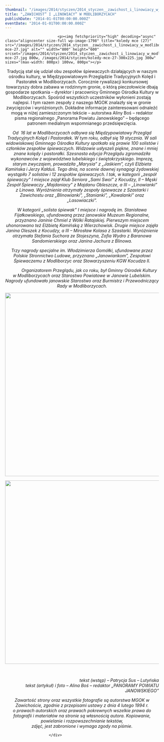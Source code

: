 ```yaml
---
thumbnail: "/images/2014/styczen/2014_styczen__zawichost_i_linowiacy_w_modliborzycach_2014_01__zawichost_i_linowiacy_w_modliborzycach_koledy-mce-27.jpg"
title: "„ZAWICHOST” I „LINOWIACY” W MODLIBORZYCACH"
publishDate: "2014-01-01T00:00:00.000Z"
eventDate: "2014-01-01T00:00:00.000Z"
---
```


<div class="entry-content">
							
							<p><img fetchpriority="high" decoding="async" class="aligncenter size-full wp-image-1798" title="koledy mce (27)" src="/images/2014/styczen/2014_styczen__zawichost_i_linowiacy_w_modliborzycach_2014_01__zawichost_i_linowiacy_w_modliborzycach_koledy-mce-27.jpg" alt="" width="800" height="600" srcset="/images/2014/styczen/2014_styczen__zawichost_i_linowiacy_w_modliborzycach_2014_01__zawichost_i_linowiacy_w_modliborzycach_koledy-mce-27.jpg 800w, /images/2014/styczen/koledy-mce-27-300x225.jpg 300w" sizes="(max-width: 800px) 100vw, 800px"></p>
<p style="text-align: center;">Tradycją stał się udział obu zespołów śpiewaczych działających w naszym ośrodku kultury, w Międzypowiatowym Przeglądzie Tradycyjnych Kolęd i Pastorałek w Modliborzycach. Corocznie rywalizacji konkursowej towarzyszy dobra zabawa w rodzinnym gronie, o którą pieczołowicie dbają gospodarze spotkania – dyrektor i pracownicy Gminnego Ośrodka Kultury w Modliborzycach. Spośród wszystkich uczestników wyłonieni zostają najlepsi. I tym razem zespoły z naszego MGOK znalazły się w gronie zwycięzców i wyróżnionych. Dokładne informacje zainteresowani odnaleźć mogą w niżej zamieszczonym tekście – autorstwa Aliny Boś – redaktor pisma regionalnego „Panorama Powiatu Janowskiego” – będącego patronem medialnym wspomnianego przedsięwzięcia.</p>
<p style="text-align: center;"><em>Od&nbsp; 16 lat w Modliborzycach odbywa się Międzypowiatowy Przegląd Tradycyjnych Kolęd i Pastorałek. W tym roku, odbył się 19 stycznia. W sali widowiskowej Gminnego Ośrodka Kultury spotkało się prawie 100 solistów i członków zespołów śpiewaczych. Widzowie usłyszeli piękne, znane i mniej znane kolędy i pastorałki. Szesnasta edycja Przeglądu zgromadziła wykonawców z województwa lubelskiego i świętokrzyskiego. Imprezę, starym zwyczajem, prowadziła „Marysia” z „Jaśkiem”, czyli Elżbieta Kamińska i Jerzy Kałduś. Tego dnia, na scenie dawnej synagogi żydowskiej wystąpiło 7 solistów i 12 zespołów śpiewaczych. I tak, w kategorii „zespół śpiewaczy” I miejsce zajął Klub Seniora „Sami Swoi” z Kocudzy, II – Męski Zespół Śpiewaczy „Majdaniacy” z Majdanu Obleszcze, a III – „Linowianki” z Linowa. Wyróżnienia otrzymały zespoły śpiewacze z Szastarki i Zawichostu oraz „Blinowianki”, „Stanianki”, „Kowalanki” oraz „Lasowiaczki”.</em></p>
<p style="text-align: center;"><em>W kategorii „solista śpiewak” I miejsce i nagrodę im. Stanisława Fijałkowskiego, ufundowaną przez janowskie Muzeum Regionalne, przyznano Janinie Chmiel z Wólki Ratajskiej. Pierwszym miejscem uhonorowano też Elżbietę Kamińską z Wierzchowisk. Drugie miejsce zajęła Janina Oleszek z Kocudzy, a III – Mirosław Kolasa z Szastarki. Wyróżnienie otrzymała Stefania Suchora ze Stojeszyna, Zofia Wydro z Baranowa Sandomierskiego oraz Janina Jachura z Blinowa.</em></p>
<p style="text-align: center;"><em>Trzy nagrody specjalne im. Włodzimierza Gomółki, ufundowane przez Polskie Stronnictwo Ludowe, przyznano „Janowiankom”, Zespołowi Śpiewaczemu z Modliborzyc oraz Stowarzyszeniu KGW Kocudza II.</em></p>
<p style="text-align: center;"><em>&nbsp;&nbsp;&nbsp;&nbsp;&nbsp;&nbsp;&nbsp;&nbsp;&nbsp;&nbsp;&nbsp; Organizatorem Przeglądu, jak co roku, był Gminny Ośrodek Kultury w Modliborzycach oraz Starostwo Powiatowe w Janowie Lubelskim. Nagrody ufundowało janowskie Starostwo oraz Burmistrz i Przewodniczący Rady w Modliborzycach.</em></p>
<p><img decoding="async" class="aligncenter size-full wp-image-1797" title="koledy mce (18)" src="/images/2014/styczen/2014_styczen__zawichost_i_linowiacy_w_modliborzycach_2014_01__zawichost_i_linowiacy_w_modliborzycach_koledy-mce-18.jpg" alt="" width="800" height="600" srcset="/images/2014/styczen/2014_styczen__zawichost_i_linowiacy_w_modliborzycach_2014_01__zawichost_i_linowiacy_w_modliborzycach_koledy-mce-18.jpg 800w, /images/2014/styczen/koledy-mce-18-300x225.jpg 300w" sizes="(max-width: 800px) 100vw, 800px"></p>
<p><img decoding="async" class="aligncenter size-full wp-image-1796" title="koledy mce (5)" src="/images/2014/styczen/2014_styczen__zawichost_i_linowiacy_w_modliborzycach_2014_01__zawichost_i_linowiacy_w_modliborzycach_koledy-mce-5.jpg" alt="" width="800" height="600" srcset="/images/2014/styczen/2014_styczen__zawichost_i_linowiacy_w_modliborzycach_2014_01__zawichost_i_linowiacy_w_modliborzycach_koledy-mce-5.jpg 800w, /images/2014/styczen/koledy-mce-5-300x225.jpg 300w" sizes="(max-width: 800px) 100vw, 800px"></p>
<p>&nbsp;</p>
<p style="text-align: right;"><em>&nbsp;tekst (<em>wstęp)</em>&nbsp;– Patrycja Sus – Lutyńska<br>
tekst (artykuł) i foto – Alina Boś – redaktor&nbsp;</em><em>„PANORAMY POWIATU JANOWSKIEGO”</em></p>
<p style="text-align: center;"><em>Zawartość strony oraz wszystkie fotografie są autorstwa MGOK w Zawichoście, zgodnie z przepisami ustawy z dnia 4 lutego 1994 r.<br>
o prawach autorskich oraz prawach pokrewnych wszelkie prawa do fotografii i materiałów na stronie są własnością autora. Kopiowanie, powielanie i rozpowszechnianie tekstów,<br>
zdjęć, jest zabronione i wymaga zgody na piśmie.</em></p>
						
						</div>
